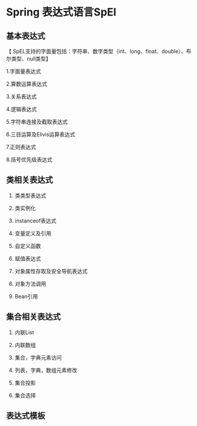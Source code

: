 # Spring 表达式语言SpEl

## 基本表达式

【 SpEL支持的字面量包括：字符串、数字类型（int、long、float、double）、布尔类型、null类型】

1.字面量表达式



2.算数运算表达式

3.关系表达式

4.逻辑表达式

5.字符串连接及截取表达式

6.三目运算及Elivis运算表达式

7.正则表达式

8.括号优先级表达式

## 类相关表达式

1. 类类型表达式
2. 类实例化

3. instanceof表达式

4. 变量定义及引用

5. 自定义函数

6. 赋值表达式

7. 对象属性存取及安全导航表达式

8. 对象方法调用

9. Bean引用

## 集合相关表达式

1. 内联List
2. 内联数组

3. 集合，字典元素访问

4. 列表，字典，数组元素修改

5. 集合投影

6. 集合选择

## 表达式模板



